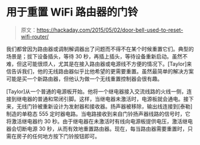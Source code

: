 # 用于重置 WiFi 路由器的门铃

> 原文：<https://hackaday.com/2015/05/02/door-bell-used-to-reset-wifi-router/>

我们都曾因为路由器或调制解调器出了问题而不得不在某个时候重置它们。典型的场景是；拔下设备插头，等待 30 秒，再插上插头，等待设备重新启动。虽然不难，但这可能很烦人，尤其是在接入路由器或电源线不方便的情况下。[Taylor]来信告诉我们，他的无线路由器似乎比他希望的更需要重置。虽然最简单的解决方案可能是买一个新路由器，但他认为做一个无线重置控制器会很有趣。

[Taylor]从一个普通的电源板开始。他将一个继电器接入交流线路的火线一侧，连接到继电器的普通和常闭引脚。这样，当继电器未激活时，电源板就会通电。接下来，无线门铃被重新设计为发射器和接收器。扬声器被移除，输出线连接到[泰勒]制造的单稳态 555 定时器电路。当电路接收到来自门铃扬声器线路的信号时，它将激活继电器约 30 秒。由于继电器在未激活时有线向电源板提供电压，激活继电器会切断电源 30 秒，从而有效地重置路由器。现在，每当路由器需要重置时，只需在房子的任何地方按下门铃按钮即可。